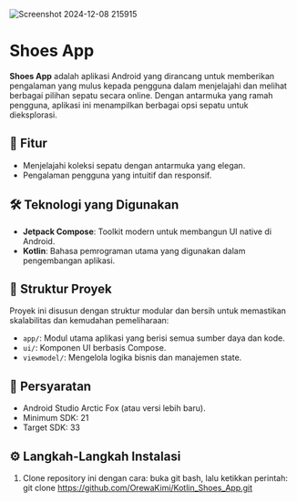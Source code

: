 ![Screenshot 2024-12-08 215915](https://github.com/user-attachments/assets/069584bf-8665-4f0d-a1d9-2cf3c3263cac)

# Shoes App

**Shoes App** 
adalah aplikasi Android yang dirancang untuk memberikan pengalaman yang mulus kepada pengguna dalam menjelajahi dan melihat berbagai pilihan sepatu secara online. Dengan antarmuka yang ramah pengguna, aplikasi ini menampilkan berbagai opsi sepatu untuk dieksplorasi.

## 🚀 Fitur
- Menjelajahi koleksi sepatu dengan antarmuka yang elegan.
- Pengalaman pengguna yang intuitif dan responsif.

## 🛠️ Teknologi yang Digunakan
- **Jetpack Compose**: Toolkit modern untuk membangun UI native di Android.
- **Kotlin**: Bahasa pemrograman utama yang digunakan dalam pengembangan aplikasi.

## 📂 Struktur Proyek
Proyek ini disusun dengan struktur modular dan bersih untuk memastikan skalabilitas dan kemudahan pemeliharaan:
- `app/`: Modul utama aplikasi yang berisi semua sumber daya dan kode.
- `ui/`: Komponen UI berbasis Compose.
- `viewmodel/`: Mengelola logika bisnis dan manajemen state.

## 🔧 Persyaratan
- Android Studio Arctic Fox (atau versi lebih baru).
- Minimum SDK: 21
- Target SDK: 33

## ⚙️ Langkah-Langkah Instalasi
1. Clone repository ini dengan cara:
   buka git bash, lalu ketikkan perintah:
   git clone https://github.com/OrewaKimi/Kotlin_Shoes_App.git
